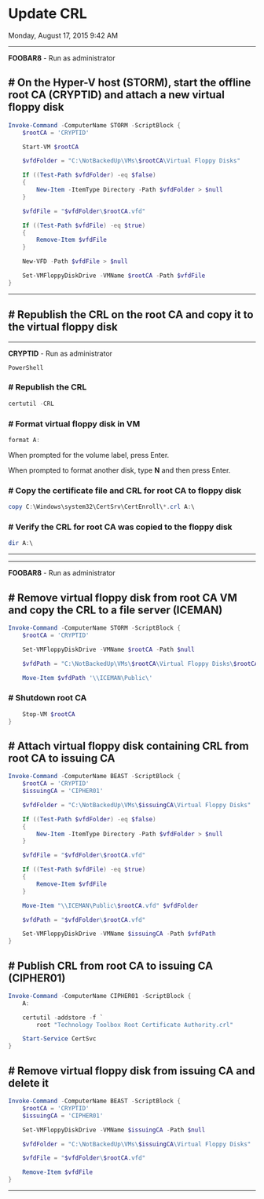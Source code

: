 ﻿# Update CRL

Monday, August 17, 2015
9:42 AM

---

**FOOBAR8** - Run as administrator

## # On the Hyper-V host (STORM), start the offline root CA (CRYPTID) and attach a new virtual floppy disk

```PowerShell
Invoke-Command -ComputerName STORM -ScriptBlock {
    $rootCA = 'CRYPTID'

    Start-VM $rootCA

    $vfdFolder = "C:\NotBackedUp\VMs\$rootCA\Virtual Floppy Disks"

    If ((Test-Path $vfdFolder) -eq $false)
    {
        New-Item -ItemType Directory -Path $vfdFolder > $null
    }

    $vfdFile = "$vfdFolder\$rootCA.vfd"

    If ((Test-Path $vfdFile) -eq $true)
    {
        Remove-Item $vfdFile
    }

    New-VFD -Path $vfdFile > $null

    Set-VMFloppyDiskDrive -VMName $rootCA -Path $vfdFile
}
```

---

## # Republish the CRL on the root CA and copy it to the virtual floppy disk

---

**CRYPTID** - Run as administrator

```Console
PowerShell
```

### # Republish the CRL

```PowerShell
certutil -CRL
```

### # Format virtual floppy disk in VM

```PowerShell
format A:
```

When prompted for the volume label, press Enter.

When prompted to format another disk, type **N** and then press Enter.

### # Copy the certificate file and CRL for root CA to floppy disk

```PowerShell
copy C:\Windows\system32\CertSrv\CertEnroll\*.crl A:\
```

### # Verify the CRL for root CA was copied to the floppy disk

```PowerShell
dir A:\
```

---

---

**FOOBAR8** - Run as administrator

## # Remove virtual floppy disk from root CA VM and copy the CRL to a file server (ICEMAN)

```PowerShell
Invoke-Command -ComputerName STORM -ScriptBlock {
    $rootCA = 'CRYPTID'

    Set-VMFloppyDiskDrive -VMName $rootCA -Path $null

    $vfdPath = "C:\NotBackedUp\VMs\$rootCA\Virtual Floppy Disks\$rootCA.vfd"

    Move-Item $vfdPath '\\ICEMAN\Public\'
```

### # Shutdown root CA

```PowerShell
    Stop-VM $rootCA
}
```

## # Attach virtual floppy disk containing CRL from root CA to issuing CA

```PowerShell
Invoke-Command -ComputerName BEAST -ScriptBlock {
    $rootCA = 'CRYPTID'
    $issuingCA = 'CIPHER01'

    $vfdFolder = "C:\NotBackedUp\VMs\$issuingCA\Virtual Floppy Disks"

    If ((Test-Path $vfdFolder) -eq $false)
    {
        New-Item -ItemType Directory -Path $vfdFolder > $null
    }

    $vfdFile = "$vfdFolder\$rootCA.vfd"

    If ((Test-Path $vfdFile) -eq $true)
    {
        Remove-Item $vfdFile
    }

    Move-Item "\\ICEMAN\Public\$rootCA.vfd" $vfdFolder

    $vfdPath = "$vfdFolder\$rootCA.vfd"

    Set-VMFloppyDiskDrive -VMName $issuingCA -Path $vfdPath
}
```

## # Publish CRL from root CA to issuing CA (CIPHER01)

```PowerShell
Invoke-Command -ComputerName CIPHER01 -ScriptBlock {
    A:

    certutil -addstore -f `
        root "Technology Toolbox Root Certificate Authority.crl"

    Start-Service CertSvc
}
```

## # Remove virtual floppy disk from issuing CA and delete it

```PowerShell
Invoke-Command -ComputerName BEAST -ScriptBlock {
    $rootCA = 'CRYPTID'
    $issuingCA = 'CIPHER01'

    Set-VMFloppyDiskDrive -VMName $issuingCA -Path $null

    $vfdFolder = "C:\NotBackedUp\VMs\$issuingCA\Virtual Floppy Disks"

    $vfdFile = "$vfdFolder\$rootCA.vfd"

    Remove-Item $vfdFile
}
```

---
